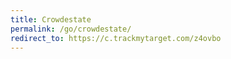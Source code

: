 ```yaml
---
title: Crowdestate
permalink: /go/crowdestate/
redirect_to: https://c.trackmytarget.com/z4ovbo
---
```

